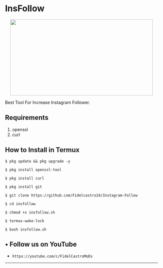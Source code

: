 # InsFollow
<p align="center">
  <img src="https://1.bp.blogspot.com/-8J6nXMm4Fn4/X1nN5SrLvkI/AAAAAAAAAQ0/J8TNfruwGEgiAfOKxIiRD_q3dKOGUl-XQCLcBGAsYHQ/s530/Screenshot_20200910_122015.png" width="470" height="250">
</p>
Best Tool For Increase Instagram Follower.

## Requirements
1. openssl
2. curl

## How to Install in Termux

`$ pkg update && pkg upgrade -y`

`$ pkg install openssl-tool`

`$ pkg install curl`

`$ pkg install git`

`$ git clone https://github.com/Fidelcastro24/Instagram-Follow`

`$ cd insfollow`

`$ chmod +x insfollow.sh`

`$ termux-wake-lock`

`$ bash insfollow.sh`

## • Follow us on YouTube 
* `https://youtube.com/c/FidelCastroMoDs`
---

  

